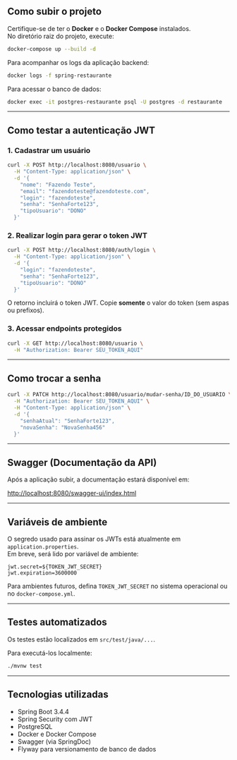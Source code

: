 ## Como subir o projeto

Certifique-se de ter o **Docker** e o **Docker Compose** instalados.  
No diretório raiz do projeto, execute:

```bash
docker-compose up --build -d
```

Para acompanhar os logs da aplicação backend:

```bash
docker logs -f spring-restaurante
```

Para acessar o banco de dados:

```bash
docker exec -it postgres-restaurante psql -U postgres -d restaurante
```

---

## Como testar a autenticação JWT

### 1. Cadastrar um usuário

```bash
curl -X POST http://localhost:8080/usuario \
  -H "Content-Type: application/json" \
  -d '{
    "nome": "Fazendo Teste",
    "email": "fazendoteste@fazendoteste.com",
    "login": "fazendoteste",
    "senha": "SenhaForte123",
    "tipoUsuario": "DONO"
  }'
```

### 2. Realizar login para gerar o token JWT

```bash
curl -X POST http://localhost:8080/auth/login \
  -H "Content-Type: application/json" \
  -d '{
    "login": "fazendoteste",
    "senha": "SenhaForte123",
    "tipoUsuario": "DONO"
  }'
```

O retorno incluirá o token JWT. Copie **somente** o valor do token (sem aspas ou prefixos).

### 3. Acessar endpoints protegidos

```bash
curl -X GET http://localhost:8080/usuario \
  -H "Authorization: Bearer SEU_TOKEN_AQUI"
```

---

## Como trocar a senha

```bash
curl -X PATCH http://localhost:8080/usuario/mudar-senha/ID_DO_USUARIO \
  -H "Authorization: Bearer SEU_TOKEN_AQUI" \
  -H "Content-Type: application/json" \
  -d '{
    "senhaAtual": "SenhaForte123",
    "novaSenha": "NovaSenha456"
  }'
```

---

## Swagger (Documentação da API)

Após a aplicação subir, a documentação estará disponível em:

[http://localhost:8080/swagger-ui/index.html](http://localhost:8080/swagger-ui/index.html)

---

## Variáveis de ambiente

O segredo usado para assinar os JWTs está atualmente em `application.properties`.  
Em breve, será lido por variável de ambiente:

```properties
jwt.secret=${TOKEN_JWT_SECRET}
jwt.expiration=3600000
```

Para ambientes futuros, defina `TOKEN_JWT_SECRET` no sistema operacional ou no `docker-compose.yml`.

---

## Testes automatizados

Os testes estão localizados em `src/test/java/...`.

Para executá-los localmente:

```bash
./mvnw test
```

---

## Tecnologias utilizadas

- Spring Boot 3.4.4  
- Spring Security com JWT  
- PostgreSQL  
- Docker e Docker Compose  
- Swagger (via SpringDoc)  
- Flyway para versionamento de banco de dados
